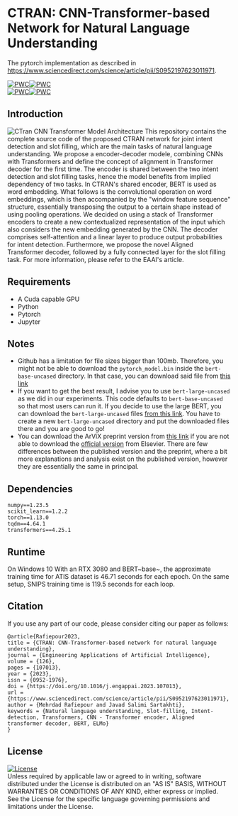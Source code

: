 # CTRAN: CNN-Transformer-based Network for Natural Language Understanding
The pytorch implementation as described in <https://www.sciencedirect.com/science/article/pii/S0952197623011971>.

[![PWC](https://img.shields.io/endpoint.svg?url=https://paperswithcode.com/badge/ctran-cnn-transformer-based-network-for/intent-detection-on-snips)](https://paperswithcode.com/sota/intent-detection-on-snips?p=ctran-cnn-transformer-based-network-for)[![PWC](https://img.shields.io/endpoint.svg?url=https://paperswithcode.com/badge/ctran-cnn-transformer-based-network-for/slot-filling-on-snips)](https://paperswithcode.com/sota/slot-filling-on-snips?p=ctran-cnn-transformer-based-network-for) <br>
[![PWC](https://img.shields.io/endpoint.svg?url=https://paperswithcode.com/badge/ctran-cnn-transformer-based-network-for/slot-filling-on-atis)](https://paperswithcode.com/sota/slot-filling-on-atis?p=ctran-cnn-transformer-based-network-for)[![PWC](https://img.shields.io/endpoint.svg?url=https://paperswithcode.com/badge/ctran-cnn-transformer-based-network-for/intent-detection-on-atis)](https://paperswithcode.com/sota/intent-detection-on-atis?p=ctran-cnn-transformer-based-network-for)
## Introduction
![CTran CNN Transformer Model Architecture](https://github.com/rafiep/CTran/raw/main/.images/ctran.png)
This repository contains the complete source code of the proposed CTRAN network for joint intent detection and slot filling, which are the main tasks of natural language understanding. We propose a encoder-decoder modele, combining CNNs with Transformers and define the concept of alignment in Transformer decoder for the first time. The encoder is shared between the two intent detection and slot filling tasks, hence the model benefits from implied dependency of two tasks. In CTRAN's shared encoder, BERT is used as word embedding. What follows is the convolutional operation on word embeddings, which is then accompanied by the "window feature sequence" structure, essentially transposing the output to a certain shape instead of using pooling operations. We decided on using a stack of Transformer encoders to create a new contextualized representation of the input which also considers the new embedding generated by the CNN. The decoder comprises self-attention and a linear layer to produce output probabilities for intent detection. Furthermore, we propose the novel Aligned Transformer decoder, followed by a fully connected layer for the slot filling task. For more information, please refer to the EAAI's article.
## Requirements
- A Cuda capable GPU
- Python
- Pytorch
- Jupyter
## Notes
- Github has a limitation for file sizes bigger than 100mb. Therefore, you might not be able to download the `pytorch_model.bin` inside the `bert-base-uncased` directory. In that case, you can download said file from [this link](https://huggingface.co/bert-base-uncased/resolve/main/pytorch_model.bin?download=true)
- If you want to get the best result, I advise you to use `bert-large-uncased` as we did in our experiments. This code defaults to `bert-base-uncased` so that most users can run it. If you decide to use the large BERT, you can download the `bert-large-uncased` files [from this link](https://huggingface.co/bert-large-uncased/tree/main). You have to create a new `bert-large-uncased` directory and put the downloaded files there and you are good to go!
- You can download the ArViX preprint version from [this link](https://arxiv.org/abs/2303.10606) if you are not able to download the [official version](https://www.sciencedirect.com/science/article/abs/pii/S0952197623011971) from Elsevier. There are few differences between the published version and the preprint, where a bit more explanations and analysis exist on the published version, however they are essentially the same in principal.
## Dependencies
```
numpy==1.23.5
scikit_learn==1.2.2
torch==1.13.0
tqdm==4.64.1
transformers==4.25.1
```
## Runtime
On Windows 10 With an RTX 3080 and BERT~base~, the approximate training time for ATIS dataset is 46.71 seconds for each epoch.
On the same setup, SNIPS training time is 119.5 seconds for each loop.
## Citation
If you use any part of our code, please consider citing our paper as follows:
```
@article{Rafiepour2023,
title = {CTRAN: CNN-Transformer-based network for natural language understanding},
journal = {Engineering Applications of Artificial Intelligence},
volume = {126},
pages = {107013},
year = {2023},
issn = {0952-1976},
doi = {https://doi.org/10.1016/j.engappai.2023.107013},
url = {https://www.sciencedirect.com/science/article/pii/S0952197623011971},
author = {Mehrdad Rafiepour and Javad Salimi Sartakhti},
keywords = {Natural language understanding, Slot-filling, Intent-detection, Transformers, CNN - Transformer encoder, Aligned transformer decoder, BERT, ELMo}
}
```
## License
 [![License](https://img.shields.io/badge/License-Apache_2.0-blue.svg)](https://opensource.org/licenses/Apache-2.0)<br>
   Unless required by applicable law or agreed to in writing, software
   distributed under the License is distributed on an "AS IS" BASIS,
   WITHOUT WARRANTIES OR CONDITIONS OF ANY KIND, either express or implied.
   See the License for the specific language governing permissions and
   limitations under the License.

